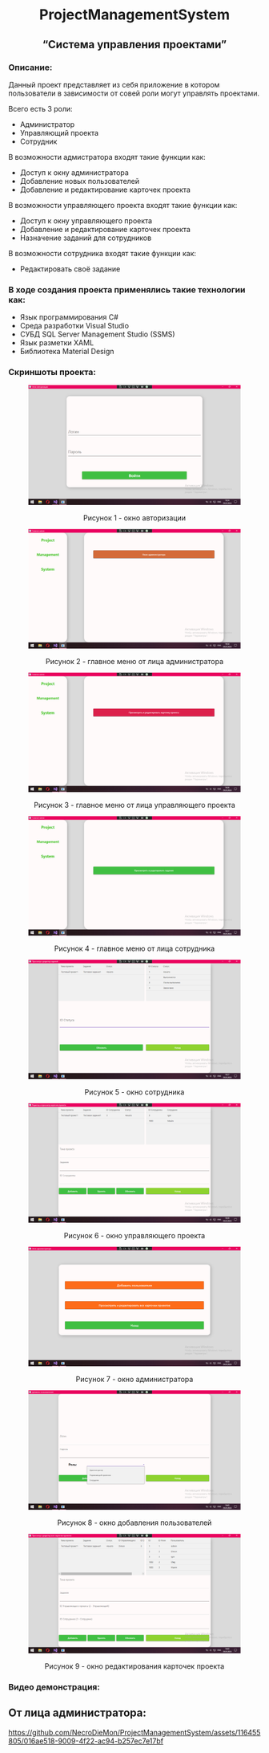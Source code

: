 <h1 style="text-align:center;">ProjectManagementSystem</h1>
<h2 style="text-align:center;">“Система управления проектами”</h2>

<h3>Описание:</h3>
<p>Данный проект представляет из себя приложение в котором пользователи в зависимости от совей роли могут управлять проектами.</p>
<p>Всего есть 3 роли:</p>
<ul>
  <li>Администратор</li>
  <li>Управляющий проекта</li>
  <li>Сотрудник</li>
</ul>

<p>В возможности адмистратора входят такие функции как:</p>
<ul>
  <li>Доступ к окну администратора</li>
  <li>Добавление новых пользователей</li>
  <li>Добавление и редактирование карточек проекта</li>
</ul>

<p>В возможности управляющего проекта входят такие функции как:</p>
<ul>
  <li>Доступ к окну управляющего проекта</li>
  <li>Добавление и редактирование карточек проекта</li>
  <li>Назначение заданий для сотрудников</li>
</ul>

<p>В возможности сотрудника входят такие функции как:</p>
<ul>
  <li>Редактировать своё задание</li>
</ul>

<h3>В ходе создания проекта применялись такие технологии как:</h3>
<ul>
  <li>Язык программирования C#</li>
  <li>Среда разработки Visual Studio</li>
  <li>СУБД SQL Server Management Studio (SSMS)</li>
  <li>Язык разметки XAML</li>
  <li>Библиотека Material Design</li>
</ul>

<h3>Скриншоты проекта:</h3>
<figure>
	<img src = "ProjectManagementSystem/Images/Screen1.png">
	<p align="center">Рисунок 1 - окно авторизации</p>
</figure>
<figure>
	<img src = "ProjectManagementSystem/Images/Screen2.png">
	<p align="center">Рисунок 2 - главное меню от лица администратора</p>
</figure>
<figure>
	<img src = "ProjectManagementSystem/Images/Screen3.png">
	<p align="center">Рисунок 3 - главное меню от лица управляющего проекта</p>
</figure>
<figure>
	<img src = "ProjectManagementSystem/Images/Screen4.png">
	<p align="center">Рисунок 4 - главное меню от лица сотрудника</p>
</figure>
<figure>
	<img src = "ProjectManagementSystem/Images/Screen5.png">
	<p align="center">Рисунок 5 - окно сотрудника</p>
</figure>
<figure>
	<img src = "ProjectManagementSystem/Images/Screen6.png">
	<p align="center">Рисунок 6 - окно управляющего проекта</p>
</figure>
<figure>
	<img src = "ProjectManagementSystem/Images/Screen7.png">
	<p align="center">Рисунок 7 - окно администратора</p>
</figure>
<figure>
	<img src = "ProjectManagementSystem/Images/Screen8.png">
	<p align="center">Рисунок 8 - окно добавления пользователей</p>
</figure>
<figure>
	<img src = "ProjectManagementSystem/Images/Screen9.png">
	<p align="center">Рисунок 9 - окно редактирования карточек проекта</p>
</figure>

<h3>Видео демонстрация:</h3>
<h2>От лица администратора:</h2>


https://github.com/NecroDieMon/ProjectManagementSystem/assets/116455805/016ae518-9009-4f22-ac94-b257ec7e17bf

